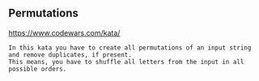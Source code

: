 <h2>Permutations</h2>

https://www.codewars.com/kata/

    In this kata you have to create all permutations of an input string and remove duplicates, if present.
    This means, you have to shuffle all letters from the input in all possible orders.
